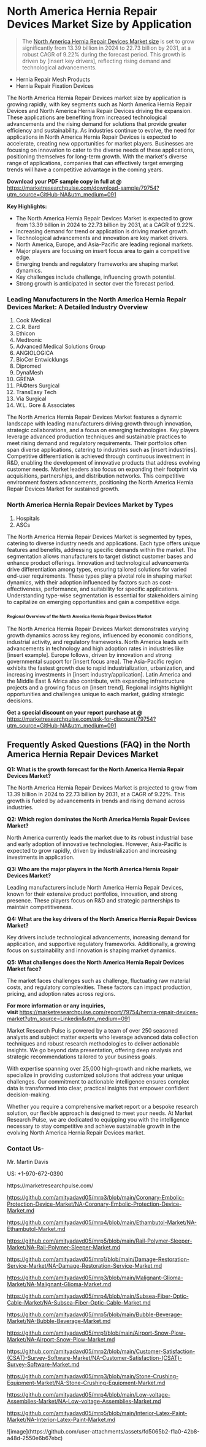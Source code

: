 <h1>North America Hernia Repair Devices Market&nbsp;Size by Application</h1><blockquote><p>The <a href="https://marketresearchpulse.com/download-sample/79754?utm_source=GitHub-NA&amp;utm_medium=091">North America Hernia Repair Devices Market size</a> is set to grow significantly from 13.39 billion in 2024 to 22.73 billion by 2031, at a robust CAGR of 9.22% during the forecast period. This growth is driven by [insert key drivers], reflecting rising demand and technological advancements.</p></blockquote><ul><li>Hernia Repair Mesh Products<li> Hernia Repair Fixation Devices</li></ul><p>The North America Hernia Repair Devices market size by application is growing rapidly, with key segments such as North America Hernia Repair Devices and North America Hernia Repair Devices driving the expansion. These applications are benefiting from increased technological advancements and the rising demand for solutions that provide greater efficiency and sustainability. As industries continue to evolve, the need for applications in North America Hernia Repair Devices is expected to accelerate, creating new opportunities for market players. Businesses are focusing on innovation to cater to the diverse needs of these applications, positioning themselves for long-term growth. With the market's diverse range of applications, companies that can effectively target emerging trends will have a competitive advantage in the coming years.</p><p><strong>Download your PDF sample copy in full at @ </strong><a href="https://marketresearchpulse.com/download-sample/79754?utm_source=GitHub-NA&amp;utm_medium=091">https://marketresearchpulse.com/download-sample/79754?utm_source=GitHub-NA&amp;utm_medium=091</a></p><p><strong>Key Highlights: </strong></p><ul><li>The North America Hernia Repair Devices Market is expected to grow from 13.39 billion in 2024 to 22.73 billion by 2031, at a CAGR of 9.22%.</li><li>Increasing demand for trend or application is driving market growth.</li><li>Technological advancements and innovation are key market drivers.</li><li>North America, Europe, and Asia-Pacific are leading regional markets.</li><li>Major players are focusing on insert focus area to gain a competitive edge.</li><li>Emerging trends and regulatory frameworks are shaping market dynamics.</li><li>Key challenges include challenge, influencing growth potential.</li><li>Strong growth is anticipated in sector over the forecast period.</li></ul><h3>Leading Manufacturers in the North America Hernia Repair Devices Market: A Detailed Industry Overview</h3><ol><li>Cook Medical</li><li>C.R. Bard</li><li>Ethicon</li><li>Medtronic</li><li>Advanced Medical Solutions Group</li><li>ANGIOLOGICA</li><li>BioCer Entwicklungs</li><li>Dipromed</li><li>DynaMesh</li><li>GRENA</li><li>PÃ©ters Surgical</li><li>TransEasy Tech</li><li>Via Surgical</li><li>W.L. Gore & Associates</li></ol><div class="flex max-w-full flex-col flex-grow"><div class="min-h-8 text-message flex w-full flex-col items-end gap-2 whitespace-normal break-words [.text-message+&amp;]:mt-5" dir="auto" data-message-author-role="assistant" data-message-id="fd8432e4-4910-450d-b182-61b7bfb0a01f" data-message-model-slug="gpt-4o"><div class="flex w-full flex-col gap-1 empty:hidden first:pt-[3px]"><div class="markdown prose w-full break-words dark:prose-invert light"><p>The North America Hernia Repair Devices Market features a dynamic landscape with leading manufacturers driving growth through innovation, strategic collaborations, and a focus on emerging technologies. Key players leverage advanced production techniques and sustainable practices to meet rising demand and regulatory requirements. Their portfolios often span diverse applications, catering to industries such as [insert industries]. Competitive differentiation is achieved through continuous investment in R&amp;D, enabling the development of innovative products that address evolving customer needs. Market leaders also focus on expanding their footprint via acquisitions, partnerships, and distribution networks. This competitive environment fosters advancements, positioning the North America Hernia Repair Devices Market for sustained growth.</p></div></div></div></div><h3>North America Hernia Repair Devices Market by Types</h3><ol><li>Hospitals<li> ASCs</li></ol><div class="flex max-w-full flex-col flex-grow"><div class="min-h-8 text-message flex w-full flex-col items-end gap-2 whitespace-normal break-words [.text-message+&amp;]:mt-5" dir="auto" data-message-author-role="assistant" data-message-id="084470be-0bb7-4664-bddf-5156b4f41249" data-message-model-slug="gpt-4o-mini"><div class="flex w-full flex-col gap-1 empty:hidden first:pt-[3px]"><div class="markdown prose w-full break-words dark:prose-invert light"><p>The North America Hernia Repair Devices Market is segmented by types, catering to diverse industry needs and applications. Each type offers unique features and benefits, addressing specific demands within the market. The segmentation allows manufacturers to target distinct customer bases and enhance product offerings. Innovation and technological advancements drive differentiation among types, ensuring tailored solutions for varied end-user requirements. These types play a pivotal role in shaping market dynamics, with their adoption influenced by factors such as cost-effectiveness, performance, and suitability for specific applications. Understanding type-wise segmentation is essential for stakeholders aiming to capitalize on emerging opportunities and gain a competitive edge.</p></div></div></div></div><h3><span style="font-size: 11px;">Regional Overview of the North America Hernia Repair Devices Market</span></h3><div class="flex max-w-full flex-col flex-grow"><div class="min-h-8 text-message flex w-full flex-col items-end gap-2 whitespace-normal break-words [.text-message+&amp;]:mt-5" dir="auto" data-message-author-role="assistant" data-message-id="e9038762-ce64-4e30-91c9-9bd413514231" data-message-model-slug="gpt-4o-mini"><div class="flex w-full flex-col gap-1 empty:hidden first:pt-[3px]"><div class="markdown prose w-full break-words dark:prose-invert light"><p>The North America Hernia Repair Devices Market demonstrates varying growth dynamics across key regions, influenced by economic conditions, industrial activity, and regulatory frameworks. North America leads with advancements in technology and high adoption rates in industries like [insert example]. Europe follows, driven by innovation and strong governmental support for [insert focus area]. The Asia-Pacific region exhibits the fastest growth due to rapid industrialization, urbanization, and increasing investments in [insert industry/application]. Latin America and the Middle East &amp; Africa also contribute, with expanding infrastructure projects and a growing focus on [insert trend]. Regional insights highlight opportunities and challenges unique to each market, guiding strategic decisions.</p></div></div></div></div><p><strong>Get a special discount on your report purchase at @ </strong><a href="https://marketresearchpulse.com/ask-for-discount/79754?utm_source=GitHub-NA&amp;utm_medium=091">https://marketresearchpulse.com/ask-for-discount/79754?utm_source=GitHub-NA&amp;utm_medium=091</a></p><h2>Frequently Asked Questions (FAQ) in the North America Hernia Repair Devices Market</h2><p><strong>Q1: What is the growth forecast for the North America Hernia Repair Devices Market?</strong></p><p>The North America Hernia Repair Devices Market is projected to grow from 13.39 billion in 2024 to 22.73 billion by 2031, at a CAGR of 9.22%. This growth is fueled by advancements in trends and rising demand across industries.</p><p><strong>Q2: Which region dominates the North America Hernia Repair Devices Market?</strong></p><p>North America currently leads the market due to its robust industrial base and early adoption of innovative technologies. However, Asia-Pacific is expected to grow rapidly, driven by industrialization and increasing investments in application.</p><p><strong>Q3: Who are the major players in the North America Hernia Repair Devices Market?</strong></p><p>Leading manufacturers include North America Hernia Repair Devices, known for their extensive product portfolios, innovation, and strong presence. These players focus on R&amp;D and strategic partnerships to maintain competitiveness.</p><p><strong>Q4: What are the key drivers of the North America Hernia Repair Devices Market?</strong></p><p>Key drivers include technological advancements, increasing demand for application, and supportive regulatory frameworks. Additionally, a growing focus on sustainability and innovation is shaping market dynamics.</p><p><strong>Q5: What challenges does the North America Hernia Repair Devices Market face?</strong></p><p>The market faces challenges such as challenge, fluctuating raw material costs, and regulatory complexities. These factors can impact production, pricing, and adoption rates across regions.</p><p><strong>For more information or any inquiries, visit&nbsp;</strong><a href="https://marketresearchpulse.com/report/79754/hernia-repair-devices-market?utm_source=Linkedin&utm_medium=091">https://marketresearchpulse.com/report/79754/hernia-repair-devices-market?utm_source=Linkedin&utm_medium=091</a></p><p>Market Research Pulse is powered by a team of over 250 seasoned analysts and subject matter experts who leverage advanced data collection techniques and robust research methodologies to deliver actionable insights. We go beyond data presentation, offering deep analysis and strategic recommendations tailored to your business goals.</p><p>With expertise spanning over 25,000 high-growth and niche markets, we specialize in providing customized solutions that address your unique challenges. Our commitment to actionable intelligence ensures complex data is transformed into clear, practical insights that empower confident decision-making.</p><p>Whether you require a comprehensive market report or a bespoke research solution, our flexible approach is designed to meet your needs. At Market Research Pulse, we are dedicated to equipping you with the intelligence necessary to stay competitive and achieve sustainable growth in the evolving North America Hernia Repair Devices market.</p><h3><strong>Contact Us-</strong></h3><p>Mr. Martin Davis</p><p>US: +1-970-672-0390</p><p>https://marketresearchpulse.com/</p><p><a href="https://github.com/amityadavd05/mrp3/blob/main/Coronary-Embolic-Protection-Device-Market/NA-Coronary-Embolic-Protection-Device-Market.md">https://github.com/amityadavd05/mrp3/blob/main/Coronary-Embolic-Protection-Device-Market/NA-Coronary-Embolic-Protection-Device-Market.md</a></p><p><a href="https://github.com/amityadavd05/mrp4/blob/main/Ethambutol-Market/NA-Ethambutol-Market.md">https://github.com/amityadavd05/mrp4/blob/main/Ethambutol-Market/NA-Ethambutol-Market.md</a></p><p><a href="https://github.com/amityadavd05/mrp5/blob/main/Rail-Polymer-Sleeper-Market/NA-Rail-Polymer-Sleeper-Market.md">https://github.com/amityadavd05/mrp5/blob/main/Rail-Polymer-Sleeper-Market/NA-Rail-Polymer-Sleeper-Market.md</a></p><p><a href="https://github.com/amityadavd05/mrp1/blob/main/Damage-Restoration-Service-Market/NA-Damage-Restoration-Service-Market.md">https://github.com/amityadavd05/mrp1/blob/main/Damage-Restoration-Service-Market/NA-Damage-Restoration-Service-Market.md</a></p><p><a href="https://github.com/amityadavd05/mrp3/blob/main/Malignant-Glioma-Market/NA-Malignant-Glioma-Market.md">https://github.com/amityadavd05/mrp3/blob/main/Malignant-Glioma-Market/NA-Malignant-Glioma-Market.md</a></p><p><a href="https://github.com/amityadavd05/mrp4/blob/main/Subsea-Fiber-Optic-Cable-Market/NA-Subsea-Fiber-Optic-Cable-Market.md">https://github.com/amityadavd05/mrp4/blob/main/Subsea-Fiber-Optic-Cable-Market/NA-Subsea-Fiber-Optic-Cable-Market.md</a></p><p><a href="https://github.com/amityadavd05/mrp5/blob/main/Bubble-Beverage-Market/NA-Bubble-Beverage-Market.md">https://github.com/amityadavd05/mrp5/blob/main/Bubble-Beverage-Market/NA-Bubble-Beverage-Market.md</a></p><p><a href="https://github.com/amityadavd05/mrp1/blob/main/Airport-Snow-Plow-Market/NA-Airport-Snow-Plow-Market.md">https://github.com/amityadavd05/mrp1/blob/main/Airport-Snow-Plow-Market/NA-Airport-Snow-Plow-Market.md</a></p><p><a href="https://github.com/amityadavd05/mrp2/blob/main/Customer-Satisfaction-(CSAT)-Survey-Software-Market/NA-Customer-Satisfaction-(CSAT)-Survey-Software-Market.md">https://github.com/amityadavd05/mrp2/blob/main/Customer-Satisfaction-(CSAT)-Survey-Software-Market/NA-Customer-Satisfaction-(CSAT)-Survey-Software-Market.md</a></p><p><a href="https://github.com/amityadavd05/mrp3/blob/main/Stone-Crushing-Equipment-Market/NA-Stone-Crushing-Equipment-Market.md">https://github.com/amityadavd05/mrp3/blob/main/Stone-Crushing-Equipment-Market/NA-Stone-Crushing-Equipment-Market.md</a></p><p><a href="https://github.com/amityadavd05/mrp4/blob/main/Low-voltage-Assemblies-Market/NA-Low-voltage-Assemblies-Market.md">https://github.com/amityadavd05/mrp4/blob/main/Low-voltage-Assemblies-Market/NA-Low-voltage-Assemblies-Market.md</a></p><p><a href="https://github.com/amityadavd05/mrp5/blob/main/Interior-Latex-Paint-Market/NA-Interior-Latex-Paint-Market.md">https://github.com/amityadavd05/mrp5/blob/main/Interior-Latex-Paint-Market/NA-Interior-Latex-Paint-Market.md</a></p>
![image](https://github.com/user-attachments/assets/fd5065b2-f1a0-42b8-a48d-2550e6b67ebc)
